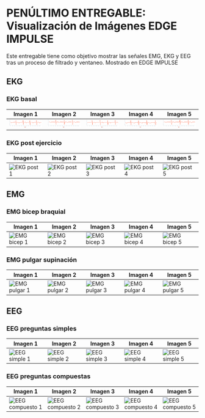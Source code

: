 # PENÚLTIMO ENTREGABLE: Visualización de Imágenes EDGE IMPULSE

Este entregable tiene como objetivo mostrar las señales EMG, EKG y EEG tras un proceso de filtrado y ventaneo. Mostrado en EDGE IMPULSE

## EKG

### EKG basal

| Imagen 1 | Imagen 2 | Imagen 3 | Imagen 4 | Imagen 5 |
|----------|----------|----------|----------|----------|
| ![EKG basal 1](ISB_Informes/L14_Edgeimpulse/L14_Renato/EKG_basal_1.png) | ![EKG basal 2](ISB_Informes/L14_Edgeimpulse/L14_Renato/EKG_basal_3.png) | ![EKG basal 3](ISB_Informes/L14_Edgeimpulse/L14_Renato/EKG_basal_6.png) | ![EKG basal 4](ISB_Informes/L14_Edgeimpulse/L14_Renato/EKG_basal_9.png) | ![EKG basal 5](ISB_Informes/L14_Edgeimpulse/L14_Renato/EKG_basal_10.png) |

### EKG post ejercicio

| Imagen 1 | Imagen 2 | Imagen 3 | Imagen 4 | Imagen 5 |
|----------|----------|----------|----------|----------|
| ![EKG post 1](ruta/a/imagen1.jpg) | ![EKG post 2](ruta/a/imagen2.jpg) | ![EKG post 3](ruta/a/imagen3.jpg) | ![EKG post 4](ruta/a/imagen4.jpg) | ![EKG post 5](ruta/a/imagen5.jpg) |

## EMG

### EMG bicep braquial

| Imagen 1 | Imagen 2 | Imagen 3 | Imagen 4 | Imagen 5 |
|----------|----------|----------|----------|----------|
| ![EMG bicep 1](ruta/a/imagen1.jpg) | ![EMG bicep 2](ruta/a/imagen2.jpg) | ![EMG bicep 3](ruta/a/imagen3.jpg) | ![EMG bicep 4](ruta/a/imagen4.jpg) | ![EMG bicep 5](ruta/a/imagen5.jpg) |

### EMG pulgar supinación

| Imagen 1 | Imagen 2 | Imagen 3 | Imagen 4 | Imagen 5 |
|----------|----------|----------|----------|----------|
| ![EMG pulgar 1](ruta/a/imagen1.jpg) | ![EMG pulgar 2](ruta/a/imagen2.jpg) | ![EMG pulgar 3](ruta/a/imagen3.jpg) | ![EMG pulgar 4](ruta/a/imagen4.jpg) | ![EMG pulgar 5](ruta/a/imagen5.jpg) |

## EEG

### EEG preguntas simples

| Imagen 1 | Imagen 2 | Imagen 3 | Imagen 4 | Imagen 5 |
|----------|----------|----------|----------|----------|
| ![EEG simple 1](ruta/a/imagen1.jpg) | ![EEG simple 2](ruta/a/imagen2.jpg) | ![EEG simple 3](ruta/a/imagen3.jpg) | ![EEG simple 4](ruta/a/imagen4.jpg) | ![EEG simple 5](ruta/a/imagen5.jpg) |

### EEG preguntas compuestas

| Imagen 1 | Imagen 2 | Imagen 3 | Imagen 4 | Imagen 5 |
|----------|----------|----------|----------|----------|
| ![EEG compuesto 1](ruta/a/imagen1.jpg) | ![EEG compuesto 2](ruta/a/imagen2.jpg) | ![EEG compuesto 3](ruta/a/imagen3.jpg) | ![EEG compuesto 4](ruta/a/imagen4.jpg) | ![EEG compuesto 5](ruta/a/imagen5.jpg) |

